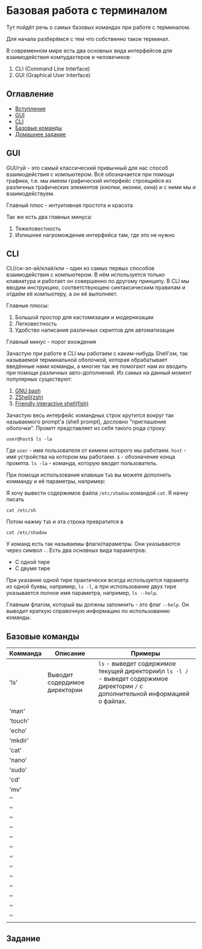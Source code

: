 # Базовая работа с терминалом


Тут пойдёт речь о самых базовых командах при работе с терминалом.

Для начала разберёмся с тем что собственно такое терминал.

В современном мире есть два основных вида интерфейсов для взаимодействия компудахтеров и человечиков:

1. CLI (Command Line Interface)
2. GUI (Graphical User Interface)


## Оглавление
* [Вступление](#Вступление)
* [GUI](#GUI)
* [CLI](#CLI)
* [Базовые команды](#Базовые-комманды)
* [Домашнее задание](#Домашнее-задание)

## GUI

GUI/гуй - это самый классический привычный для нас способ взаимодействия с компьютером. Всё обозначается при помощи графики, т.е. мы имеем графический интерфейс строящийся из различных графических элементов (кнопки, иконки, окна) и с ними мы и взаимодействуем.

Главный плюс - интуитивная простота и красота

Так же есть два главных минуса:
1. Тяжеловестность
2. Излишнее нагромождение интерфейса там, где это не нужно

## CLI

CLI/си-эл-ай/клай/кли - один из самых первых способов взаимодействия с компьютером. В нём используется только клавиатура и работает он совершенно по другому принципу. В CLI мы вводим инструкцию, соответствующею синтаксическим правилам и отдаём её компьютеру, а он её выполняет.

Главные плюсы:
1. Большой простор для кастомизации и модернизации
2. Легковестность
3. Удобство написания различных скриптов для автоматизации

Главный минус - порог вхождения


Зачастую при работе в CLI мы работаем с каким-нибудь Shell'ом, так называемой терминальной оболочкой, которая обрабатывает введённые нами команды, а многие так же помогают нам их вводить при помощи различных авто-дополнений. Из самых на данный момент популярных существуют:
1. [GNU bash](gnu.org/software/bash/)
2. [ZShell(zsh)](zsh.org)
3. [Friendly interactive shell(fish)](fishshell.com)

Зачастую весь интерфейс командных строк крутится вокруг так называемого prompt'а (shell prompt), дословно "приглашение оболочки". Промпт представляет из себя такого рода строку:
```
user@host$ ls -la
```
Где `user` - имя пользователя от кимени которого мы работаем. `host` - имя устройства на котором мы работаем. `$` - обозначение конца промпта. `ls -la` - команда, которую вводит пользователь.


При помощи использования клавиши `Tab` вы можете дополнять комманду и её параметры, например:

Я хочу вывести содержимое файла `/etc/shadow` командой `cat`. Я начну писать
```
cat /etc/sh
```
Потом нажму `Tab` и эта строка превратится в 
```
cat /etc/shadow
```

У команд есть так называемы флаги/параметры. Они указываются через символ `-`. Есть два основных вида параметров:
* С одной тире
* С двумя тире

При указание одной тире практически всегда используется параметр из одной буквы, например, `ls -l`, а при использование двух тире указывается полное имя параметра, например, `ls --help`.

Главным флагом, который вы должны запомнить - это флаг `--help`. Он выводит краткую справочную информацию по использованию команды.


## Базовые команды 

| Комманда | Описание                      | Примеры                                                                                                                             |
| ---      | ---                           | ---                                                                                                                                 |
| 'ls'     | Выводит содердимое директории | `ls` - выведет содержимое текущей директории\n `ls -l /` - выведет содержимое директории `/` с дополнительной информацией о файлах. |
| 'man'    |                               |                                                                                                                                     |
| 'touch'  |                               |                                                                                                                                     |
| 'echo'   |                               |                                                                                                                                     |
| 'mkdir'  |                               |                                                                                                                                     |
| 'cat'    |                               |                                                                                                                                     |
| 'nano'   |                               |                                                                                                                                     |
| 'sudo'   |                               |                                                                                                                                     |
| 'cd'     |                               |                                                                                                                                     |
| 'mv'     |                               |                                                                                                                                     |
| ''       |                               |                                                                                                                                     |
| ''       |                               |                                                                                                                                     |
| ''       |                               |                                                                                                                                     |
| ''       |                               |                                                                                                                                     |
| ''       |                               |                                                                                                                                     |
| ''       |                               |                                                                                                                                     |
| ''       |                               |                                                                                                                                     |
| ''       |                               |                                                                                                                                     |
| ''       |                               |                                                                                                                                     |
| ''       |                               |                                                                                                                                     |
| ''       |                               |                                                                                                                                     |
| ''       |                               |                                                                                                                                     |
| ''       |                               |                                                                                                                                     |

## Задание
